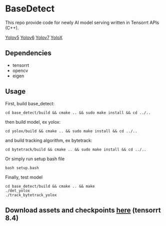 # BaseDetect
This repo provide code for newly AI model serving written in Tensorrt APIs (C++).

[Yolov5](https://github.com/ultralytics/yolov5) [Yolov6](https://github.com/meituan/YOLOv6) [Yolov7](https://github.com/jinfagang/yolov7) [YoloX](https://github.com/Megvii-BaseDetection/YOLOX)

## Dependencies 
+ tensorrt
+ opencv
+ eigen

## Usage

First, build base_detect:

```
cd base_detect/build && cmake .. && sudo make install && cd ../..
```
then build model, ex yolox:
```
cd yolox/build && cmake .. && sudo make install && cd ../..
```
and build tracking algorithm, ex bytetrack:
```
cd bytetrack/build && cmake .. && sudo make install && cd ../..
```

Or simply run setup bash file 
```
bash setup.bash
```

Finally, test model
```
cd base_detect/build && cmake .. && make
./det_yolox
./track_bytetrack_yolox
```


## Download assets and checkpoints [here](https://drive.google.com/drive/folders/1XQ9Of7hJ32aYhHaY-k-g2B-mJVwb1xYb?usp=sharing) (tensorrt 8.4) 


